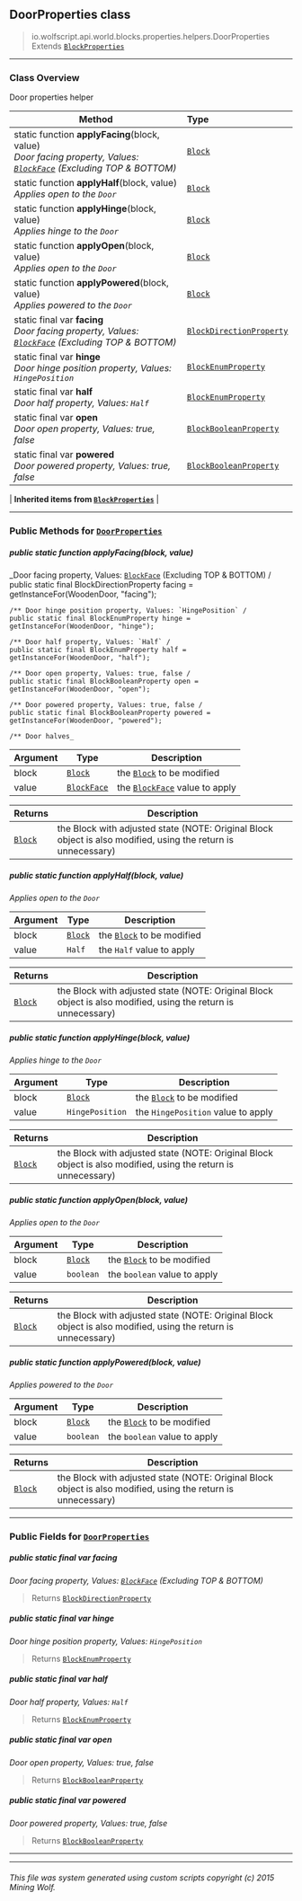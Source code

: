 ## DoorProperties __class__

>io.wolfscript.api.world.blocks.properties.helpers.DoorProperties
>Extends [`BlockProperties`](BlockProperties.md)

---

### Class Overview

Door properties helper

Method | Type   
--- | :--- 
static function __applyFacing__(block, value) <br> _Door facing property, Values: [`BlockFace`](../../BlockFace.md) (Excluding TOP & BOTTOM)_ | [`Block`](../../Block.md)
static function __applyHalf__(block, value) <br> _Applies open to the `Door`_ | [`Block`](../../Block.md)
static function __applyHinge__(block, value) <br> _Applies hinge to the `Door`_ | [`Block`](../../Block.md)
static function __applyOpen__(block, value) <br> _Applies open to the `Door`_ | [`Block`](../../Block.md)
static function __applyPowered__(block, value) <br> _Applies powered to the `Door`_ | [`Block`](../../Block.md)
static final var __facing__ <br> _Door facing property, Values: [`BlockFace`](../../BlockFace.md) (Excluding TOP & BOTTOM)_ | [`BlockDirectionProperty`](../BlockDirectionProperty.md)
static final var __hinge__ <br> _Door hinge position property, Values: `HingePosition`_ | [`BlockEnumProperty`](../BlockEnumProperty.md)
static final var __half__ <br> _Door half property, Values: `Half`_ | [`BlockEnumProperty`](../BlockEnumProperty.md)
static final var __open__ <br> _Door open property, Values: true, false_ | [`BlockBooleanProperty`](../BlockBooleanProperty.md)
static final var __powered__ <br> _Door powered property, Values: true, false_ | [`BlockBooleanProperty`](../BlockBooleanProperty.md)
 |
__Inherited items from [`BlockProperties`](BlockProperties.md)__ |





---


### Public Methods for [`DoorProperties`](DoorProperties.md)

##### <a id='applyfacing'></a>public static function __applyFacing__(block, value)

_Door facing property, Values: [`BlockFace`](../../BlockFace.md) (Excluding TOP & BOTTOM) /
    public static final BlockDirectionProperty facing = getInstanceFor(WoodenDoor, "facing");

    /** Door hinge position property, Values: `HingePosition` /
    public static final BlockEnumProperty hinge = getInstanceFor(WoodenDoor, "hinge");

    /** Door half property, Values: `Half` /
    public static final BlockEnumProperty half = getInstanceFor(WoodenDoor, "half");

    /** Door open property, Values: true, false /
    public static final BlockBooleanProperty open = getInstanceFor(WoodenDoor, "open");

    /** Door powered property, Values: true, false /
    public static final BlockBooleanProperty powered = getInstanceFor(WoodenDoor, "powered");

    /** Door halves_

Argument | Type | Description  
--- | --- | --- 
block | [`Block`](../../Block.md) | the [`Block`](../../Block.md) to be modified
value | [`BlockFace`](../../BlockFace.md) | the [`BlockFace`](../../BlockFace.md) value to apply

Returns | Description
--- | --- 
[`Block`](../../Block.md) | the Block with adjusted state (NOTE: Original Block object is also modified, using the return is unnecessary)


##### <a id='applyhalf'></a>public static function __applyHalf__(block, value)

_Applies open to the `Door`_

Argument | Type | Description  
--- | --- | --- 
block | [`Block`](../../Block.md) | the [`Block`](../../Block.md) to be modified
value | `Half` | the `Half` value to apply

Returns | Description
--- | --- 
[`Block`](../../Block.md) | the Block with adjusted state (NOTE: Original Block object is also modified, using the return is unnecessary)


##### <a id='applyhinge'></a>public static function __applyHinge__(block, value)

_Applies hinge to the `Door`_

Argument | Type | Description  
--- | --- | --- 
block | [`Block`](../../Block.md) | the [`Block`](../../Block.md) to be modified
value | `HingePosition` | the `HingePosition` value to apply

Returns | Description
--- | --- 
[`Block`](../../Block.md) | the Block with adjusted state (NOTE: Original Block object is also modified, using the return is unnecessary)


##### <a id='applyopen'></a>public static function __applyOpen__(block, value)

_Applies open to the `Door`_

Argument | Type | Description  
--- | --- | --- 
block | [`Block`](../../Block.md) | the [`Block`](../../Block.md) to be modified
value | `boolean` | the `boolean` value to apply

Returns | Description
--- | --- 
[`Block`](../../Block.md) | the Block with adjusted state (NOTE: Original Block object is also modified, using the return is unnecessary)


##### <a id='applypowered'></a>public static function __applyPowered__(block, value)

_Applies powered to the `Door`_

Argument | Type | Description  
--- | --- | --- 
block | [`Block`](../../Block.md) | the [`Block`](../../Block.md) to be modified
value | `boolean` | the `boolean` value to apply

Returns | Description
--- | --- 
[`Block`](../../Block.md) | the Block with adjusted state (NOTE: Original Block object is also modified, using the return is unnecessary)


---

### Public Fields for [`DoorProperties`](DoorProperties.md)

##### <a id='facing'></a>public static final var __facing__

_Door facing property, Values: [`BlockFace`](../../BlockFace.md) (Excluding TOP & BOTTOM)_

>Returns
>  [`BlockDirectionProperty`](../BlockDirectionProperty.md)

##### <a id='hinge'></a>public static final var __hinge__

_Door hinge position property, Values: `HingePosition`_

>Returns
>  [`BlockEnumProperty`](../BlockEnumProperty.md)

##### <a id='half'></a>public static final var __half__

_Door half property, Values: `Half`_

>Returns
>  [`BlockEnumProperty`](../BlockEnumProperty.md)

##### <a id='open'></a>public static final var __open__

_Door open property, Values: true, false_

>Returns
>  [`BlockBooleanProperty`](../BlockBooleanProperty.md)

##### <a id='powered'></a>public static final var __powered__

_Door powered property, Values: true, false_

>Returns
>  [`BlockBooleanProperty`](../BlockBooleanProperty.md)

---


---


###### This file was system generated using custom scripts copyright (c) 2015 Mining Wolf.
	

